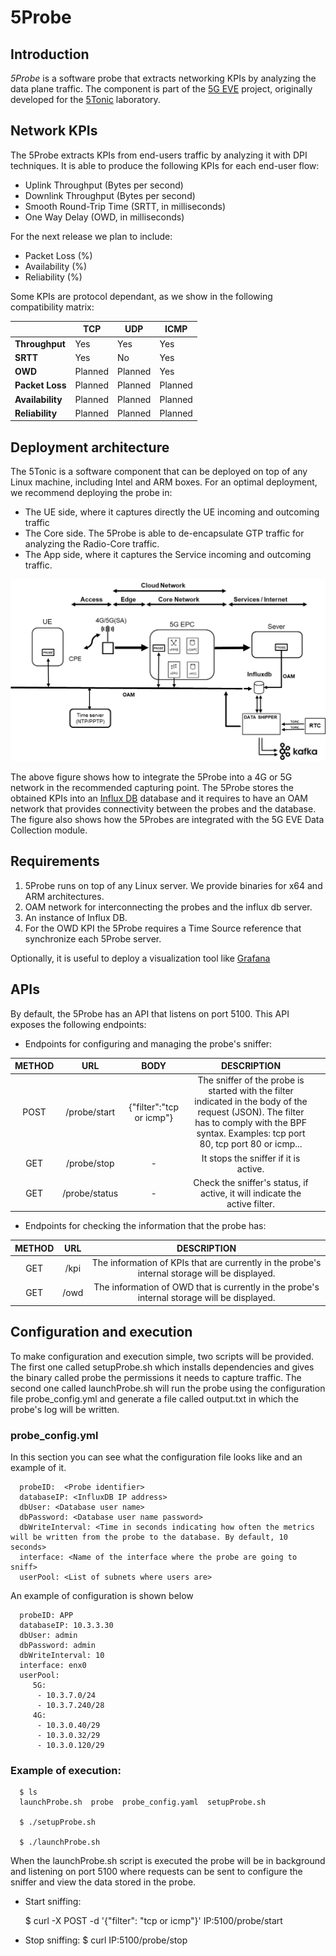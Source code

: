 # 5Probe
## Introduction

*5Probe* is a software probe that extracts networking KPIs by analyzing the data plane traffic. 
The component is part of the [5G EVE](https://www.5g-eve.e) project, originally developed for the 
[5Tonic](https://www.5tonic.org/) laboratory.

## Network KPIs

The 5Probe extracts KPIs from end-users traffic by analyzing it with DPI techniques. It is able to produce the 
following KPIs for each end-user flow:
* Uplink Throughput (Bytes per second)
* Downlink Throughput (Bytes per second)
* Smooth Round-Trip Time (SRTT, in milliseconds)
* One Way Delay (OWD, in milliseconds)

For the next release we plan to include:
* Packet Loss (%)
* Availability (%)
* Reliability (%)

Some KPIs are protocol dependant, as we show in the following compatibility matrix:

|   | TCP | UDP | ICMP
| --- |--- | --- | ---
| **Throughput** | Yes | Yes | Yes |
| **SRTT** | Yes | No | Yes |
| **OWD** | Planned | Planned | Yes |
| **Packet Loss** | Planned | Planned | Planned |
| **Availability** | Planned | Planned | Planned |
| **Reliability** | Planned | Planned | Planned |

## Deployment architecture

The 5Tonic is a software component that can be deployed on top of any Linux machine, including Intel and ARM boxes. For 
an optimal deployment, we recommend deploying the probe in:
* The UE side, where it captures directly the UE incoming and outcoming traffic
* The Core side. The 5Probe is able to de-encapsulate GTP traffic for analyzing the Radio-Core traffic.
* The App side, where it captures the Service incoming and outcoming traffic.

![Network architecture](images/network_architecture.png)

The above figure shows how to integrate the 5Probe into a 4G or 5G network in the recommended capturing point.
The 5Probe stores the obtained KPIs into an [Influx DB](https://www.influxdata.com/) database and it requires
to have an OAM network that provides connectivity between the probes and the database. The figure also shows how the 
5Probes are integrated with the 5G EVE Data Collection module.

## Requirements

1. 5Probe runs on top of any Linux server. We provide binaries for x64 and ARM architectures.
2. OAM network for interconnecting the probes and the influx db server.
3. An instance of Influx DB.
4. For the OWD KPI the 5Probe requires a Time Source reference that synchronize each 5Probe server.

Optionally, it is useful to deploy a visualization tool like [Grafana](https://grafana.com/)
  
## APIs

By default, the 5Probe has an API that listens on port 5100. This API exposes the following endpoints: 

* Endpoints for configuring and managing the probe's sniffer:

| METHOD 	| URL 	| BODY 	| DESCRIPTION 	|  	|
|:------:	|:-------------:	|:------------------------:	|:-------------------------------------------------------------------------------------------------------------------------------------------------------------------------------------:	|---	|
| POST 	| /probe/start 	| {"filter":"tcp or icmp"} 	| The sniffer of the probe is started with the filter indicated in the body of the request (JSON). The filter has to comply with the BPF syntax. Examples: tcp port 80, tcp port 80 or icmp... 	|  	|
| GET 	| /probe/stop 	| - 	| It stops the sniffer if it is active. 	|  	|
| GET 	| /probe/status 	| - 	| Check the sniffer's status, if active, it will indicate the active filter. 	|  	|

* Endpoints for checking the information that the probe has:

| METHOD 	| URL 	| DESCRIPTION 	|
|:------:	|:----:	|:---------------------------------------------------------------------------------------------:	|
| GET 	| /kpi 	| The information of KPIs that are currently in the probe's internal storage will be displayed. 	|
| GET 	| /owd 	| The information of OWD that is currently in the probe's internal storage will be displayed. 	|



## Configuration and execution

To make configuration and execution simple, two scripts will be provided. The first one called setupProbe.sh which installs dependencies and gives the binary called probe the permissions it needs to capture traffic. The second one called launchProbe.sh will run the probe using the configuration file probe_config.yml and generate a file called output.txt in which the probe's log will be written.

### probe_config.yml
In this section you can see what the configuration file looks like and an example of it.

      probeID:  <Probe identifier>
      databaseIP: <InfluxDB IP address>
      dbUser: <Database user name>
      dbPassword: <Database user name password>
      dbWriteInterval: <Time in seconds indicating how often the metrics will be written from the probe to the database. By default, 10 seconds>
      interface: <Name of the interface where the probe are going to sniff>
      userPool: <List of subnets where users are>

An example of configuration is shown below  

      probeID: APP
      databaseIP: 10.3.3.30
      dbUser: admin
      dbPassword: admin
      dbWriteInterval: 10
      interface: enx0
      userPool:
         5G:
          - 10.3.7.0/24
          - 10.3.7.240/28
         4G:
          - 10.3.0.40/29
          - 10.3.0.32/29
          - 10.3.0.120/29


### Example of execution:
      
      $ ls
      launchProbe.sh  probe  probe_config.yaml  setupProbe.sh

      $ ./setupProbe.sh

      $ ./launchProbe.sh

When the launchProbe.sh script is executed the probe will be in background and listening on port 5100 where requests can be sent to configure the sniffer and view the data stored in the probe. 

   * Start sniffing:
      
      $ curl -X POST -d '{"filter": "tcp or icmp"}' IP:5100/probe/start

   * Stop sniffing:
      $ curl IP:5100/probe/stop
